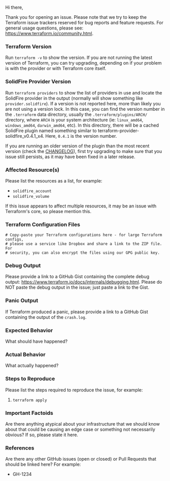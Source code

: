 Hi there,

Thank you for opening an issue. Please note that we try to keep the Terraform
issue trackers reserved for bug reports and feature requests. For general usage
questions, please see: https://www.terraform.io/community.html.

### Terraform Version

Run `terraform -v` to show the version. If you are not running the latest
version of Terraform, you can try upgrading, depending on if your problem is
with the provider or with Terraform core itself.

### SolidFire Provider Version

Run `terraform providers` to show the list of providers in use and locate the
SolidFire provider in the output (normally will show something like
`provider.solidfire`). If a version is not reported here, more than likely you are
not using a version lock. In this case, you can find the version number in the
`.terraform` data directory, usually the `.terraform/plugins/ARCH/` directory,
where `ARCH` is your system architecture (ie: `linux_amd64`, `windows_amd64`,
`darwin_amd64`, etc). In this directory, there will be a cached SolidFire plugin
named something similar to terraform-provider-solidfire_v0.4.1_x4. Here, `0.4.1`
is the version number.

If you are running an older version of the plugin than the most recent version
(check the
[CHANGELOG](https://github.com/terraform-providers/terraform-provider-solidfire/blob/master/CHANGELOG.md)),
first try upgrading to make sure that you issue still persists, as it may have
been fixed in a later release.

### Affected Resource(s)

Please list the resources as a list, for example:
- `solidfire_account`
- `solidfire_volume`

If this issue appears to affect multiple resources, it may be an issue with
Terraform's core, so please mention this.

### Terraform Configuration Files

```hcl
# Copy-paste your Terraform configurations here - for large Terraform configs,
# please use a service like Dropbox and share a link to the ZIP file. For
# security, you can also encrypt the files using our GPG public key.
```

### Debug Output

Please provide a link to a GitHub Gist containing the complete debug output:
https://www.terraform.io/docs/internals/debugging.html. Please do NOT paste the
debug output in the issue; just paste a link to the Gist.

### Panic Output

If Terraform produced a panic, please provide a link to a GitHub Gist containing
the output of the `crash.log`.

### Expected Behavior

What should have happened?

### Actual Behavior

What actually happened?

### Steps to Reproduce

Please list the steps required to reproduce the issue, for example:
1. `terraform apply`

### Important Factoids

Are there anything atypical about your infrastructure that we should know about
that could be causing an edge case or something not necessarily obvious? If so,
please state it here.

### References

Are there any other GitHub issues (open or closed) or Pull Requests that should
be linked here? For example:
- GH-1234